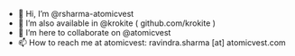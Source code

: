 - 👋 Hi, I’m @rsharma-atomicvest
- 👀 I’m also available in @krokite ( github.com/krokite )
- 💞️ I’m here to collaborate on @atomicvest
- 📫 How to reach me at atomicvest: ravindra.sharma [at] atomicvest.com

<!---
rsharma-atomicvest/rsharma-atomicvest is a ✨ special ✨ repository because its `README.md` (this file) appears on your GitHub profile.
You can click the Preview link to take a look at your changes.
--->
